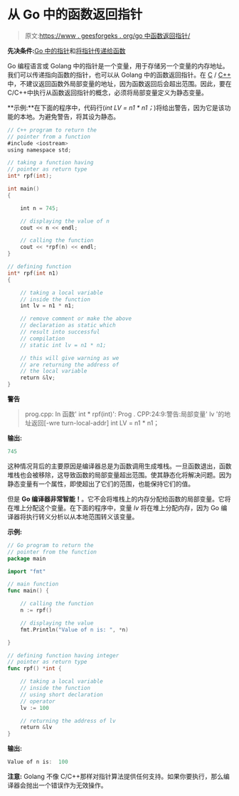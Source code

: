 # 从 Go 中的函数返回指针

> 原文:[https://www . geesforgeks . org/go 中函数返回指针/](https://www.geeksforgeeks.org/returning-pointer-from-a-function-in-go/)

**先决条件:**[Go 中的指针](https://www.geeksforgeeks.org/pointers-in-golang/)和[将指针传递给函数](https://www.geeksforgeeks.org/pointers-to-a-function-in-go/)

Go 编程语言或 Golang 中的指针是一个变量，用于存储另一个变量的内存地址。我们可以传递指向函数的指针，也可以从 Golang 中的函数返回指针。在 [C](https://www.geeksforgeeks.org/c-programming-language/) / [C++](https://www.geeksforgeeks.org/c-plus-plus/) 中，不建议返回函数外局部变量的地址，因为函数返回后会超出范围。因此，要在 C/C++中执行从函数返回指针的概念，必须将局部变量定义为静态变量。

**示例:**在下面的程序中，代码行(*int LV = n1 * n1；*)将给出警告，因为它是该功能的本地。为避免警告，将其设为静态。

```go
// C++ program to return the
// pointer from a function
#include <iostream>
using namespace std;

// taking a function having
// pointer as return type
int* rpf(int);

int main()
{

    int n = 745;

    // displaying the value of n
    cout << n << endl;

    // calling the function
    cout << *rpf(n) << endl;
}

// defining function
int* rpf(int n1)
{

    // taking a local variable
    // inside the function
    int lv = n1 * n1;

    // remove comment or make the above
    // declaration as static which
    // result into successful
    // compilation
    // static int lv = n1 * n1;

    // this will give warning as we
    // are returning the address of
    // the local variable
    return &lv;
}
```

**警告**

> prog.cpp: In 函数' int * rpf(int)':
> Prog . CPP:24:9:警告:局部变量' lv '的地址返回[-wre turn-local-addr]
> int LV = n1 * n1；

**输出:**

```go
745

```

这种情况背后的主要原因是编译器总是为函数调用生成堆栈。一旦函数退出，函数堆栈也会被移除，这导致函数的局部变量超出范围。使其静态化将解决问题。因为静态变量有一个属性，即使超出了它们的范围，也能保持它们的值。

但是 **Go 编译器非常智能！**。它不会将堆栈上的内存分配给函数的局部变量。它将在堆上分配这个变量。在下面的程序中，变量 *lv* 将在堆上分配内存，因为 Go 编译器将执行转义分析以从本地范围转义该变量。

**示例:**

```go
// Go program to return the
// pointer from the function
package main

import "fmt"

// main function
func main() {

    // calling the function
    n := rpf()

    // displaying the value
    fmt.Println("Value of n is: ", *n)

}

// defining function having integer
// pointer as return type
func rpf() *int {

    // taking a local variable
    // inside the function
    // using short declaration
    // operator
    lv := 100

    // returning the address of lv
    return &lv
}
```

**输出:**

```go
Value of n is:  100

```

**注意:** Golang 不像 C/C++那样对指针算法提供任何支持。如果你要执行，那么编译器会抛出一个错误作为无效操作。